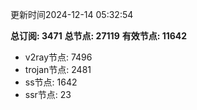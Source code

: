 更新时间2024-12-14 05:32:54

**总订阅: 3471**
**总节点: 27119**
**有效节点: 11642**
- v2ray节点: 7496
- trojan节点: 2481
- ss节点: 1642
- ssr节点: 23
